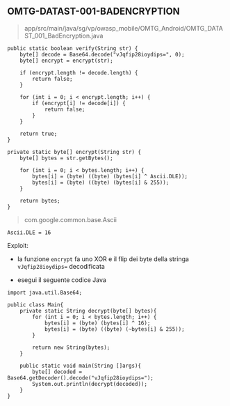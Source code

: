 ## OMTG-DATAST-001-BADENCRYPTION

> app/src/main/java/sg/vp/owasp_mobile/OMTG_Android/OMTG_DATAST_001_BadEncryption.java

```
public static boolean verify(String str) {
	byte[] decode = Base64.decode("vJqfip28ioydips=", 0);
	byte[] encrypt = encrypt(str);
	
	if (encrypt.length != decode.length) {
		return false;
	}
	
	for (int i = 0; i < encrypt.length; i++) {
		if (encrypt[i] != decode[i]) {
			return false;
		}
	}
	
	return true;
}

private static byte[] encrypt(String str) {
	byte[] bytes = str.getBytes();
	
	for (int i = 0; i < bytes.length; i++) {
		bytes[i] = (byte) ((byte) (bytes[i] ^ Ascii.DLE));
		bytes[i] = (byte) ((byte) (bytes[i] & 255));
	}
	
	return bytes;
}
```

> com.google.common.base.Ascii

`Ascii.DLE = 16`

Exploit:

- la funzione `encrypt` fa uno XOR e il flip dei byte della stringa `vJqfip28ioydips=` decodificata

- esegui il seguente codice Java

```
import java.util.Base64;

public class Main{
	private static String decrypt(byte[] bytes){
		for (int i = 0; i < bytes.length; i++) {
			bytes[i] = (byte) (bytes[i] ^ 16);
			bytes[i] = (byte) ((byte) (~bytes[i] & 255));
		}

		return new String(bytes);
	}

	public static void main(String []args){
		byte[] decoded = Base64.getDecoder().decode("vJqfip28ioydips=");
		System.out.println(decrypt(decoded));
	}
}
```

